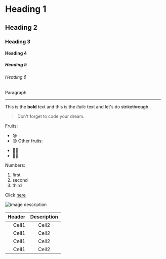 <!-- Heading -->

# Heading 1

## Heading 2

### Heading 3

#### Heading 4

##### Heading 5

###### Heading 6

Paragraph

<!-- Line -->

---

<!-- Text attributes -->

This is the **bold** text and this is the _italic_ text and let's do ~~strikethrough~~.

<!-- Quote -->

> Don't forget to code your dream.

<!-- Bullet list -->

Fruits:

- 😎
- 😊
  Other fruits:

* 🐱‍💻
* 🐱‍🐉

<!-- Numbered list -->

Numbers:

1. first
2. second
3. third

<!-- Link -->

Click [here](http://academy.dream-coding.com/)

<!-- Image -->

![image description](https://user-images.githubusercontent.com/61736137/102153953-b2881000-3ebb-11eb-9581-7026bc8e169e.jpg)

<!-- Table -->

| Header | Description |
| -----: | :---------: |
|  Cell1 |    Cell2    |
|  Cell1 |    Cell2    |
|  Cell1 |    Cell2    |
|  Cell1 |    Cell2    |
